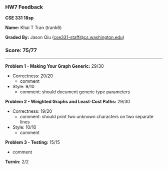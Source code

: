 ### HW7 Feedback

**CSE 331 18sp**

**Name:** Khai T Tran (trank6)

**Graded By:** Jason Qiu (cse331-staff@cs.washington.edu)

### Score: 75/77
---
**Problem 1 - Making Your Graph Generic:** 29/30

- Correctness: 20/20
  - comment
- Style: 9/10
  - comment: should document generic type parameters

**Problem 2 - Weighted Graphs and Least-Cost Paths:** 29/30

- Correctness: 19/20
  - comment: should print two unknown characters on two separate lines
- Style: 10/10
  - comment

**Problem 3 - Testing:** 15/15

- comment

**Turnin:** 2/2

